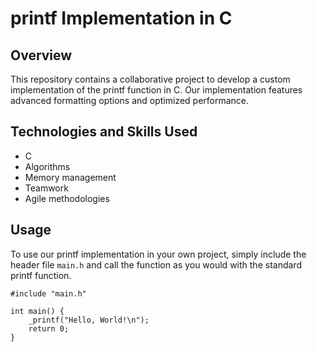 # printf Implementation in C

## Overview
This repository contains a collaborative project to develop a custom implementation of the printf function in C. Our implementation features advanced formatting options and optimized performance.

## Technologies and Skills Used
- C
- Algorithms
- Memory management
- Teamwork
- Agile methodologies

## Usage
To use our printf implementation in your own project, simply include the header file `main.h` and call the function as you would with the standard printf function.
```
#include "main.h"

int main() {
    _printf("Hello, World!\n");
    return 0;
}
```
